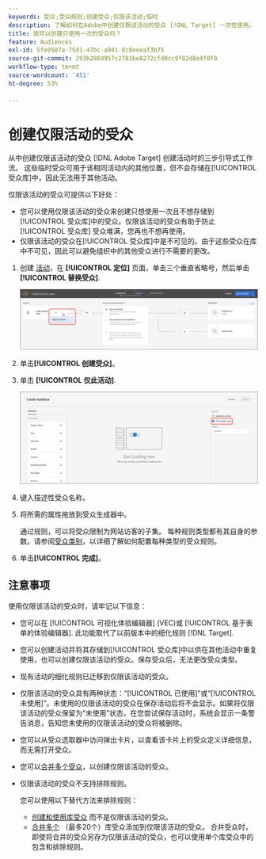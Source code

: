 ```yaml
---
keywords: 受众;受众规则;创建受众;仅限该活动;临时
description: 了解如何在Adobe中创建仅限该活动的受众 [!DNL Target] 一次性使用。
title: 我可以创建只使用一次的受众吗？
feature: Audiences
exl-id: 5fe0507a-75d1-47bc-a941-8c8eeeaf3b75
source-git-commit: 293b2869957c2781be8272cfd0cc9f82d8e4f0f0
workflow-type: tm+mt
source-wordcount: '451'
ht-degree: 53%

---
```


# 创建仅限活动的受众

从中创建仅限该活动的受众 [!DNL Adobe Target] 创建活动时的三步引导式工作流。 这些临时受众可用于该相同活动内的其他位置，但不会存储在[!UICONTROL 受众库]中，因此无法用于其他活动。

仅限该活动的受众可提供以下好处：

* 您可以使用仅限该活动的受众来创建只想使用一次且不想存储到[!UICONTROL 受众库]中的受众。仅限该活动的受众有助于防止 [!UICONTROL 受众库] 受众堆满，您再也不想再使用。
* 仅限该活动的受众在[!UICONTROL 受众库]中是不可见的。由于这些受众在库中不可见，因此可以避免组织中的其他受众进行不需要的更改。

1. 创建 [活动](/help/main/c-activities/activities.md#concept_D317A95A1AB54674BA7AB65C7985BA03)，在 **[!UICONTROL 定位]** 页面，单击三个垂直省略号，然后单击 **[!UICONTROL 替换受众]**.

   ![步骤结果](assets/edit_audience.png)

1. 单击&#x200B;**[!UICONTROL 创建受众]**。

1. 单击 **[!UICONTROL 仅此活动]**.

   ![activity-only-aud图像](assets/activity-only-aud.png)

1. 键入描述性受众名称。
1. 将所需的属性拖放到受众生成器中。

   通过规则，可以将受众限制为网站访客的子集。 每种规则类型都有其自身的参数。请参阅[受众类别](/help/main/c-target/c-audiences/c-target-rules/target-rules.md#concept_E3A77E42F1644503A829B5107B20880D)，以详细了解如何配置每种类型的受众规则。

1. 单击&#x200B;**[!UICONTROL 完成]**。

## 注意事项

使用仅限该活动的受众时，请牢记以下信息：

* 您可以在 [!UICONTROL 可视化体验编辑器] (VEC)或 [!UICONTROL 基于表单的体验编辑器]. 此功能取代了以前版本中的细化规则 [!DNL Target].
* 您可以创建活动并将其存储到[!UICONTROL 受众库]中以供在其他活动中重复使用，也可以创建仅限该活动的受众。保存受众后，无法更改受众类型。
* 现有活动的细化规则已迁移到仅限该活动的受众。
* 仅限该活动的受众具有两种状态：“[!UICONTROL 已使用]”或“[!UICONTROL 未使用]”。未使用的仅限该活动的受众在保存活动后将不会显示。如果将仅限该活动的受众保留为“未使用”状态，在您尝试保存活动时，系统会显示一条警告消息，告知您未使用的仅限该活动的受众将被删除。
* 您可以从受众选取器中访问弹出卡片，以查看该卡片上的受众定义详细信息，而无需打开受众。
* 您可以[合并多个受众](/help/main/c-target/combining-multiple-audiences.md#concept_A7386F1EA4394BD2AB72399C225981E5)，以创建仅限该活动的受众。
* 仅限该活动的受众不支持排除规则。

   您可以使用以下替代方法来排除规则：

   * [创建和使用库受众](/help/main/c-target/c-audiences/create-audience.md) 而不是仅限该活动的受众。
   * [合并多个](/help/main/c-target/combining-multiple-audiences.md#concept_A7386F1EA4394BD2AB72399C225981E5) （最多20个）库受众添加到仅限该活动的受众。 合并受众时，即使将合并的受众另存为仅限该活动的受众，也可以使用单个库受众中的包含和排除规则。
